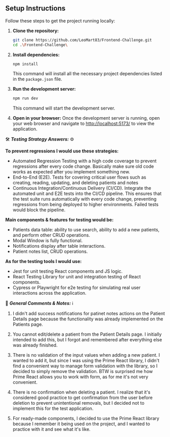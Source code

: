 ## Setup Instructions

Follow these steps to get the project running locally:

1.  **Clone the repository:**

    ```bash
    git clone https://github.com/LeoMart83/Frontend-Challenge.git
    cd .\Frontend-Challenge\
    ```

2.  **Install dependencies:**

    ```bash
    npm install
    ```

    This command will install all the necessary project dependencies listed in the `package.json` file.

3.  **Run the development server:**

    ```bash
    npm run dev
    ```

    This command will start the development server.

4.  **Open in your browser:**
    Once the development server is running, open your web browser and navigate to [http://localhost:5173/](http://localhost:5173/) to view the application.





🛠️ **_Testing Strategy Answers:_** ⚙️

**To prevent regressions I would use these strategies:**

-   Automated Regression Testing with a high code coverage to prevent regressions after every code change. Basically make sure old code works as expected after you implement something new.
-   End-to-End (E2E). Tests for covering critical user flows such as creating, reading, updating, and deleting patients and notes
-   Continuous Integration/Continuous Delivery (CI/CD). Integrate the automated unit and E2E tests into the CI/CD pipeline. This ensures that the test suite runs automatically with every code change, preventing regressions from being deployed to higher environments. Failed tests would block the pipeline.

**Main components & features for testing would be:**

-   Patients data table: ability to use search, ability to add a new patients, and perform other CRUD operations.
-   Modal Window is fully functional.
-   Notifications display after table interactions.
-   Patient notes list, CRUD operations.

**As for the testing tools I would use:**

-   Jest for unit testing React components and JS logic.
-   React Testing Library for unit and integration testing of React components.
-   Cypress or Playwright for e2e testing for simulating real user interactions across the application.

💬 ***General Comments & Notes:*** ℹ️

1. I didn't add success notifications for patinet notes actions on the Patient Details page because the functionality was already implemented on the Patients page.

2. You cannot edit/delete a patient from the Patient Details page. I initially intended to add this, but I forgot and remembered after everything else was already finished.

3. There is no validation of the input values when adding a new patient. I wanted to add it, but since I was using the Prime React library, I didn't find a convenient way to manage form validation with the library, so I decided to simply remove the validation. BTW is surprised me how Prime React allows you to work with form, as for me it's not very convenient.

4. There is no confirmation when deleting a patient. I realize that it's considered good practice to get confirmation from the user before deletion to prevent unintentional removals, but I decided not to implement this for the test application. 

5. For ready-made components, I decided to use the Prime React library because I remember it being used on the project, and I wanted to practice with it and see what it's like.
